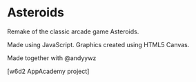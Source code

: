 Asteroids
====

Remake of the classic arcade game Asteroids.

Made using JavaScript. Graphics created using HTML5 Canvas.

Made together with @andyywz

[w6d2 AppAcademy project]
